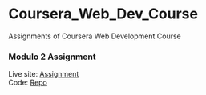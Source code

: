 # Coursera_Web_Dev_Course
Assignments of Coursera Web Development Course

<h3>Modulo 2 Assignment</h3>
Live site: <a href="https://tasnimanas.github.io/Coursera_Web_Dev_Course/mod-2-assignment">Assignment</a><br>
Code: <a href="https://github.com/TasnimAnas/Coursera_Web_Dev_Course/mod-2-assignment">Repo</a>
